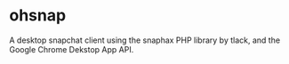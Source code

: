 ohsnap
======

A desktop snapchat client using the snaphax PHP library by tlack, and the Google Chrome Dekstop App API.
